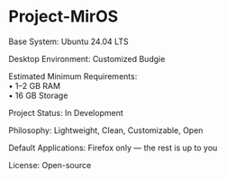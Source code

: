 # Project-MirOS

Base System: Ubuntu 24.04 LTS  

Desktop Environment: Customized Budgie  

Estimated Minimum Requirements:  
  • 1–2 GB RAM  
  • 16 GB Storage  
  
Project Status: In Development  

Philosophy: Lightweight, Clean, Customizable, Open  

Default Applications: Firefox only — the rest is up to you  

License: Open-source
